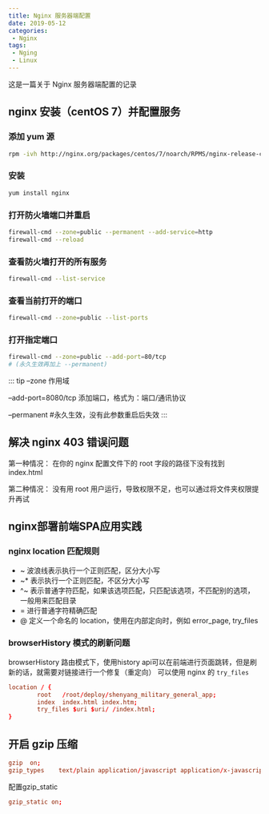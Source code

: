 ```yaml
---
title: Nginx 服务器端配置
date: 2019-05-12
categories:
 - Nginx
tags:
 - Nging
 - Linux
---
```


这是一篇关于 Nginx 服务器端配置的记录

## nginx 安装（centOS 7）并配置服务

### 添加 yum 源

``` bash
rpm -ivh http://nginx.org/packages/centos/7/noarch/RPMS/nginx-release-centos-7-0.el7.ngx.noarch.rpm
```

### 安装

``` bash
yum install nginx
```

### 打开防火墙端口并重启

``` bash
firewall-cmd --zone=public --permanent --add-service=http
firewall-cmd --reload
```

### 查看防火墙打开的所有服务

``` bash
firewall-cmd --list-service
```

### 查看当前打开的端口

``` bash
firewall-cmd --zone=public --list-ports
```

### 打开指定端口

``` bash
firewall-cmd --zone=public --add-port=80/tcp
# (永久生效再加上 --permanent)
```

::: tip
–zone 作用域

–add-port=8080/tcp 添加端口，格式为：端口/通讯协议

–permanent #永久生效，没有此参数重启后失效
:::

## 解决 nginx 403 错误问题

第一种情况： 在你的 nginx 配置文件下的 root 字段的路径下没有找到 index.html

第二种情况： 没有用 root 用户运行，导致权限不足，也可以通过将文件夹权限提升再试

## nginx部署前端SPA应用实践

### nginx location 匹配规则

- ~ 波浪线表示执行一个正则匹配，区分大小写
- ~* 表示执行一个正则匹配，不区分大小写
- ^~ 表示普通字符匹配，如果该选项匹配，只匹配该选项，不匹配别的选项，一般用来匹配目录
- = 进行普通字符精确匹配
- @ 定义一个命名的 location，使用在内部定向时，例如 error_page, try_files

### browserHistory 模式的刷新问题

browserHistory 路由模式下，使用history api可以在前端进行页面跳转，但是刷新的话，就需要对链接进行一个修复（重定向）
可以使用 nginx 的 `try_files`

``` conf
location / {
        root   /root/deploy/shenyang_military_general_app;
        index  index.html index.htm;
      	try_files $uri $uri/ /index.html;
}
```

## 开启 gzip 压缩

``` conf
gzip  on;
gzip_types    text/plain application/javascript application/x-javascript text/javascript text/xml text/css;
```

配置gzip_static

``` conf
gzip_static on;
```